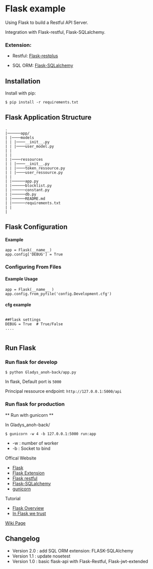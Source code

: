 # Flask example

Using Flask to build a Restful API Server.

Integration with Flask-restful, Flask-SQLalchemy.

### Extension:

- Restful: [Flask-restplus](http://flask-restplus.readthedocs.io/en/stable/)

- SQL ORM: [Flask-SQLalchemy](http://flask-sqlalchemy.pocoo.org/2.1/)

## Installation

Install with pip:

```
$ pip install -r requirements.txt
```

## Flask Application Structure

```
.
|──────app/
| |────models
| | |────__init__.py
| | |────user_model.py
| |
| |
| |────ressources
| | |────__init__.py
| | |────token_ressource.py
| | |────user_ressource.py
| |
| |──────app.py
| |──────blocklist.py
| |──────constant.py
| |──────db.py
| |──────README.md
| |──────requirements.txt
| |
|

```

## Flask Configuration

#### Example

```
app = Flask(__name__)
app.config['DEBUG'] = True
```

### Configuring From Files

#### Example Usage

```
app = Flask(__name__ )
app.config.from_pyfile('config.Development.cfg')
```

#### cfg example

```

##Flask settings
DEBUG = True  # True/False
....


```

## Run Flask

### Run flask for develop

```
$ python Gladys_anoh-back/app.py
```

In flask, Default port is `5000`

Principal ressource endpoint: `http://127.0.0.1:5000/api`

### Run flask for production

** Run with gunicorn **

In Gladys_anoh-back/

```
$ gunicorn -w 4 -b 127.0.0.1:5000 run:app

```

- -w : number of worker
- -b : Socket to bind

Offical Website

- [Flask](http://flask.pocoo.org/)
- [Flask Extension](http://flask.pocoo.org/extensions/)
- [Flask restful](http://flask-restplus.readthedocs.io/en/stable/)
- [Flask-SQLalchemy](http://flask-sqlalchemy.pocoo.org/2.1/)
- [gunicorn](http://gunicorn.org/)

Tutorial

- [Flask Overview](https://www.slideshare.net/maxcnunes1/flask-python-16299282)
- [In Flask we trust](http://igordavydenko.com/talks/ua-pycon-2012.pdf)

[Wiki Page](https://github.com/tsungtwu/flask-example/wiki)

## Changelog

- Version 2.0 : add SQL ORM extension: FLASK-SQLAlchemy
- Version 1.1 : update nosetest
- Version 1.0 : basic flask-api with Flask-Restful, Flask-jwt-extended
